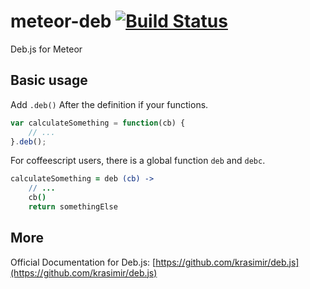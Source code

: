 meteor-deb [![Build Status](https://travis-ci.org/zhouzhuojie/meteor-deb.svg?branch=master)](https://travis-ci.org/zhouzhuojie/meteor-deb)
================

Deb.js for Meteor

Basic usage
-------------

Add `.deb()` After the definition if your functions.

```js
var calculateSomething = function(cb) {
    // ...
}.deb();
```

For coffeescript users, there is a global function `deb` and `debc`.
```coffeescript
calculateSomething = deb (cb) ->
    // ...
    cb()
    return somethingElse
```

More
-----------

Official Documentation for Deb.js: [https://github.com/krasimir/deb.js](https://github.com/krasimir/deb.js)
